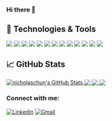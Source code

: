 ### Hi there 👋



## 🔧 Technologies & Tools
![](https://img.shields.io/badge/Editor-IntelliJ_IDEA-informational?style=flat&logo=intellij-idea&logoColor=white&color=2bbc8a)
![](https://img.shields.io/badge/OS-Linux-informational?style=flat&logo=linux&logoColor=white&color=2bbc8a)
![](https://img.shields.io/badge/Code-Svelte-informational?style=flat&logo=svelte&logoColor=white&color=2bbc8a)
![](https://img.shields.io/badge/Code-JavaScript-informational?style=flat&logo=javascript&logoColor=white&color=2bbc8a)
![](https://img.shields.io/badge/Code-Node_JS-informational?style=flat&logo=node.js&logoColor=white&color=2bbc8a)
![](https://img.shields.io/badge/Code-Flutter-informational?style=flat&logo=flutter&logoColor=white&color=2bbc8a)
![](https://img.shields.io/badge/Code-Vue-informational?style=flat&logo=vue.js&logoColor=white&color=2bbc8a)
![](https://img.shields.io/badge/Shell-Bash-informational?style=flat&logo=gnu-bash&logoColor=white&color=2bbc8a)
![](https://img.shields.io/badge/Tool-Serverless-informational?style=flat&logo=Serverless&logoColor=white&color=2bbc8a)
![](https://img.shields.io/badge/DB-MongoDB-informational?style=flat&logo=MongoDB&logoColor=white&color=2bbc8a)
![](https://img.shields.io/badge/Tools-Docker-informational?style=flat&logo=docker&logoColor=white&color=2bbc8a)
![](https://img.shields.io/badge/Cloud-Google_Cloud-informational?style=flat&logo=google%20cloud&logoColor=white&color=2bbc8a)
![](https://img.shields.io/badge/Cloud-AWS-informational?style=flat&logo=Amazon%20AWS&logoColor=white&color=2bbc8a)



## &#x1f4c8; GitHub Stats



  <a href="https://github.com/nicholaschun/nicholaschun">
  <img align="center" src="https://github-readme-stats.vercel.app/api?username=nicholaschun&show_icons=true&line_height=27&count_private=true&title_color=ffffff&text_color=c9cacc&icon_color=2bbc8a&bg_color=1d1f21" alt="nicholaschun's GitHub Stats" />
  </a>
  
  <a href="https://github.com/nicholaschun?tab=repositories">
  <img align="center" src="https://github-readme-stats.vercel.app/api/top-langs/?username=nicholaschun&hide=php,html&title_color=ffffff&text_color=c9cacc&icon_color=2bbc8a&bg_color=1d1f21" />
</a>

  <a href="https://github.com/nicholaschun/reGQL">
  <img align="center" src="https://github-readme-stats.vercel.app/api/pin/?username=nicholaschun&repo=reGQL&title_color=ffffff&text_color=c9cacc&icon_color=2bbc8a&bg_color=1d1f21" />
  </a>


  <a href="https://github.com/nicholaschun/svelteuse">
  <img align="center" src="https://github-readme-stats.vercel.app/api/pin/?username=nicholaschun&repo=svelte-use&title_color=ffffff&text_color=c9cacc&icon_color=ff3e00&bg_color=1d1f21" />
  </a>    

<h3 align="left">Connect with me:</h3>
<p align="center">

<a href="https://www.linkedin.com/in/nicholas-mamiya-a56351bb" target="blank"><img align="center" src="https://img.shields.io/badge/linkedin-%230077B5.svg?style=for-the-badge&logo=linkedin&logoColor=white" alt="LinkedIn" /></a>
<a href="mailto:nicholaschunrayne@gmail.com" target="blank"><img align="center" src="https://img.shields.io/badge/Gmail-D14836?style=for-the-badge&logo=gmail&logoColor=white" alt="Gmail" /></a>
</p>
